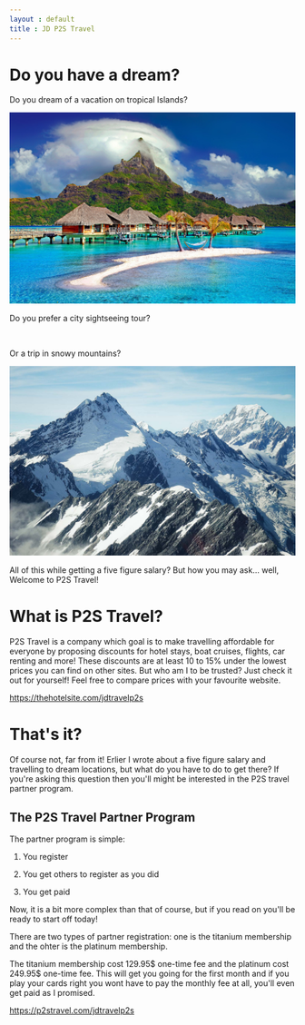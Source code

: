 ```yaml
---
layout : default
title : JD P2S Travel
---
```


# Do you have a dream?

Do you dream of a vacation on tropical Islands?

<img class="d-block w-100 img-fluid" src="/assets/cottages-beach.jpg" alt="">

Do you prefer a city sightseeing tour?

<img class="d-block w-100 img-fluid" src="/assets/orange-powerboat.jpg" alt="">

Or a trip in snowy mountains?

<img class="d-block w-100 img-fluid" src="/assets/mountains.jpg" alt="">

All of this while getting a five figure salary? But how you may ask... well, Welcome to P2S Travel!

# What is P2S Travel?

P2S Travel is a company which goal is to make travelling affordable for everyone by proposing discounts for hotel stays, boat cruises, flights, car renting and more! These discounts are at least 10 to 15% under the lowest prices you can find on other sites. But who am I to be trusted? Just check it out for yourself! Feel free to compare prices with your favourite website.

https://thehotelsite.com/jdtravelp2s

# That's it?

Of course not, far from it! Erlier I wrote about a five figure salary and travelling to dream locations, but what do you have to do to get there? If you're asking this question then you'll might be interested in the P2S travel partner program. 

## The P2S Travel Partner Program

The partner program is simple: 

1. You register

2. You get others to register as you did

3. You get paid

Now, it is a bit more complex than that of course, but if you read on you'll be ready to start off today!

There are two types of partner registration: one is the titanium membership and the ohter is the platinum membership.

The titanium membership cost 129.95$ one-time fee and the platinum cost 249.95$ one-time fee. This will get you going for the first month and if you play your cards right you wont have to pay the monthly fee at all, you'll even get paid as  I promised. 

https://p2stravel.com/jdtravelp2s







